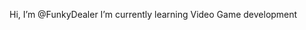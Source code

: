 Hi, I’m @FunkyDealer
I’m currently learning Video Game development

<!---
FunkyDealer/FunkyDealer is a ✨ special ✨ repository because its `README.md` (this file) appears on your GitHub profile.
You can click the Preview link to take a look at your changes.
--->
